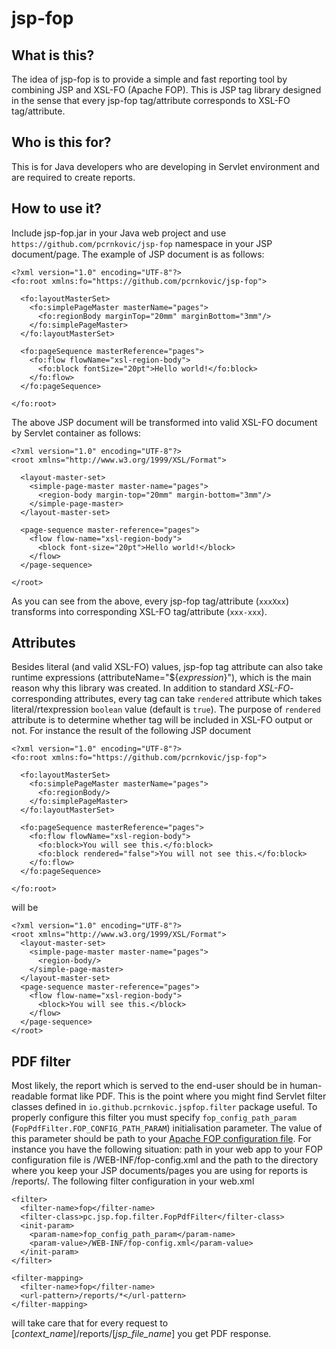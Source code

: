 # jsp-fop 
## What is this?
The idea of jsp-fop is to provide a simple and fast reporting tool by combining JSP and XSL-FO (Apache FOP). This is JSP tag library designed in the sense that every jsp-fop tag/attribute corresponds to XSL-FO tag/attribute.
## Who is this for?
This is for Java developers who are developing in Servlet environment and are required to create reports.
## How to use it?
Include jsp-fop.jar in your Java web project and use `https://github.com/pcrnkovic/jsp-fop` namespace in your JSP document/page. 
The example of JSP document is as follows:
```
<?xml version="1.0" encoding="UTF-8"?>
<fo:root xmlns:fo="https://github.com/pcrnkovic/jsp-fop">

  <fo:layoutMasterSet>
    <fo:simplePageMaster masterName="pages">
      <fo:regionBody marginTop="20mm" marginBottom="3mm"/>
    </fo:simplePageMaster>
  </fo:layoutMasterSet>
  
  <fo:pageSequence masterReference="pages">
    <fo:flow flowName="xsl-region-body">
      <fo:block fontSize="20pt">Hello world!</fo:block>
    </fo:flow>
  </fo:pageSequence>
  
</fo:root>
```
The above JSP document will be transformed into valid XSL-FO document by Servlet container as follows:
```
<?xml version="1.0" encoding="UTF-8"?>
<root xmlns="http://www.w3.org/1999/XSL/Format">

  <layout-master-set>
    <simple-page-master master-name="pages">
      <region-body margin-top="20mm" margin-bottom="3mm"/>
    </simple-page-master>
  </layout-master-set>
  
  <page-sequence master-reference="pages">
    <flow flow-name="xsl-region-body">
      <block font-size="20pt">Hello world!</block>
    </flow>
  </page-sequence>
  
</root>
```
As you can see from the above, every jsp-fop tag/attribute (`xxxXxx`) transforms into corresponding XSL-FO tag/attribute (`xxx-xxx`).
## Attributes
Besides literal (and valid XSL-FO) values, jsp-fop tag attribute can also take runtime expressions (attributeName="${*expression*}"), which is the main reason why this library was created. In addition to standard *XSL-FO*-corresponding attributes, every tag can take `rendered` attribute which takes literal/rtexpression `boolean` value (default is `true`). The purpose of `rendered` attribute is to determine whether tag will be included in XSL-FO output or not. For instance the result of the following JSP document
```
<?xml version="1.0" encoding="UTF-8"?>
<fo:root xmlns:fo="https://github.com/pcrnkovic/jsp-fop">

  <fo:layoutMasterSet>
    <fo:simplePageMaster masterName="pages">
      <fo:regionBody/>
    </fo:simplePageMaster>
  </fo:layoutMasterSet>
  
  <fo:pageSequence masterReference="pages">
    <fo:flow flowName="xsl-region-body">
      <fo:block>You will see this.</fo:block>
      <fo:block rendered="false">You will not see this.</fo:block>
    </fo:flow>
  </fo:pageSequence>
  
</fo:root>
```
will be
```
<?xml version="1.0" encoding="UTF-8"?>
<root xmlns="http://www.w3.org/1999/XSL/Format">
  <layout-master-set>
    <simple-page-master master-name="pages">
      <region-body/>
    </simple-page-master>
  </layout-master-set>
  <page-sequence master-reference="pages">
    <flow flow-name="xsl-region-body">
      <block>You will see this.</block>
    </flow>
  </page-sequence>
</root>
```
## PDF filter
Most likely, the report which is served to the end-user should be in human-readable format like PDF. This is the point where you might find Servlet filter classes defined in `io.github.pcrnkovic.jspfop.filter` package useful. To properly configure this filter you must specify `fop_config_path_param` (`FopPdfFilter.FOP_CONFIG_PATH_PARAM`) initialisation parameter. The value of this parameter should be path to your [Apache FOP configuration file](https://xmlgraphics.apache.org/fop/2.2/configuration.html). For instance you have the following situation: path in your web app to your FOP configuration file is /WEB-INF/fop-config.xml and the path to the directory where you keep your JSP documents/pages you are using for reports is /reports/. The following filter configuration in your web.xml
```
<filter>
  <filter-name>fop</filter-name>
  <filter-class>pc.jsp.fop.filter.FopPdfFilter</filter-class>
  <init-param>
    <param-name>fop_config_path_param</param-name>
    <param-value>/WEB-INF/fop-config.xml</param-value>
  </init-param>
</filter>
    
<filter-mapping>
  <filter-name>fop</filter-name>
  <url-pattern>/reports/*</url-pattern>
</filter-mapping>
```
will take care that for every request to [*context_name*]/reports/[*jsp_file_name*] you get PDF response.
